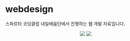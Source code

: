 # webdesign
스파르타 코딩클럽 내일배움단에서 진행하는 웹 개발 자료입니다.

<div align="center">
	<img src="https://img.shields.io/badge/Linux-FCC624?style=flat&logo=Linux&logoColor=white" />
	<img src="https://img.shields.io/badge/C++-00599C?style=flat&logo=C++&logoColor=white" />
</div>
